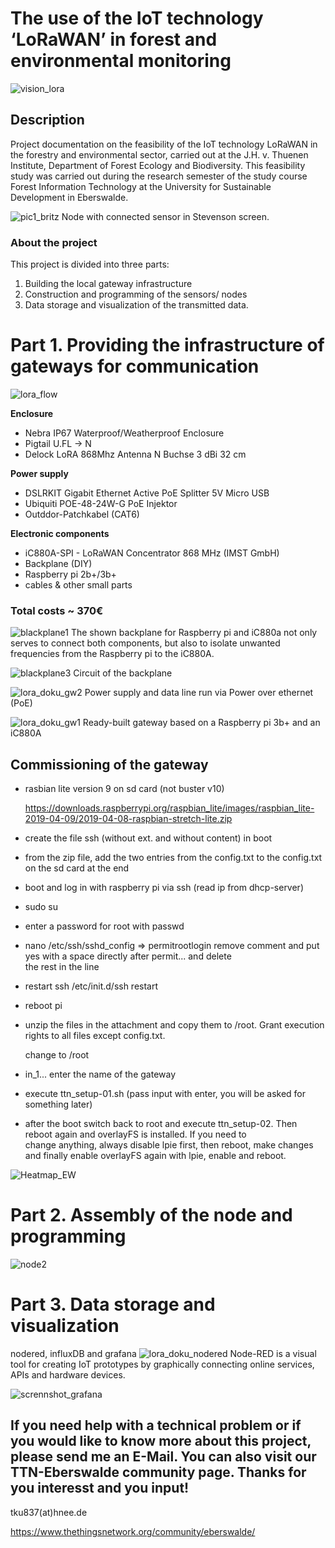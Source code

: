 # The use of the IoT technology ‘LoRaWAN’ in forest and environmental monitoring 
![vision_lora](https://user-images.githubusercontent.com/57041076/78720565-3b5ead00-7926-11ea-8322-07cc2c69e511.jpg)
## Description
Project documentation on the feasibility of the IoT technology LoRaWAN in the forestry and environmental sector, carried out at the J.H. v. Thuenen Institute, Department of Forest Ecology and Biodiversity. This feasibility study was carried out during the research semester of the study course Forest Information Technology at the University for Sustainable Development in Eberswalde.

![pic1_britz](https://user-images.githubusercontent.com/57041076/75095818-51442880-5599-11ea-864a-949eaae4b699.jpg)
Node with connected sensor in Stevenson screen.


### About the project
This project is divided into three parts:

1. Building the local gateway infrastructure
2. Construction and programming of the sensors/ nodes
3. Data storage and visualization of the transmitted data.

# Part 1. Providing the infrastructure of gateways for communication
![lora_flow](https://user-images.githubusercontent.com/57041076/75113741-97a88e80-5650-11ea-9d76-278c2c08c37a.png)

**Enclosure**
- Nebra IP67 Waterproof/Weatherproof Enclosure                
- Pigtail U.FL -> N                                            	
- Delock LoRA 868Mhz Antenna N Buchse 3 dBi 32 cm			        

**Power supply** 
- DSLRKIT Gigabit Ethernet Active PoE Splitter 5V Micro USB	  
- Ubiquiti POE-48-24W-G PoE Injektor				                  
- Outddor-Patchkabel (CAT6)						                       

**Electronic components**
- iC880A-SPI - LoRaWAN Concentrator 868 MHz (IMST GmbH)			           
- Backplane (DIY) 
- Raspberry pi 2b+/3b+ 				                          		  
- cables & other small parts	
### Total costs ~ 370€

![blackplane1](https://user-images.githubusercontent.com/57041076/78673284-3546dd00-78e2-11ea-996c-c97587c80db0.jpg)
The shown backplane for Raspberry pi and iC880a not only serves to connect both components, but also to isolate unwanted frequencies from the Raspberry pi to the iC880A. 

![blackplane3](https://user-images.githubusercontent.com/57041076/78673683-c7e77c00-78e2-11ea-8c1f-184f03ca78a7.jpg)
Circuit of the backplane

![lora_doku_gw2](https://user-images.githubusercontent.com/57041076/75115927-a9dff800-5663-11ea-8da8-a792499b60b2.jpg)
Power supply and data line run via Power over ethernet (PoE)

![lora_doku_gw1](https://user-images.githubusercontent.com/57041076/75115912-79985980-5663-11ea-9aa5-6189e7b346c4.jpg)
Ready-built gateway based on a Raspberry pi 3b+ and an iC880A 

## Commissioning of the gateway
- rasbian lite version 9 on sd card (not buster v10) 

  https://downloads.raspberrypi.org/raspbian_lite/images/raspbian_lite-2019-04-09/2019-04-08-raspbian-stretch-lite.zip

- create the file ssh (without ext. and without content) in boot

- from the zip file, add the two entries from the config.txt to the config.txt on the sd card at the end

- boot and log in with raspberry pi via ssh (read ip from dhcp-server)

- sudo su

- enter a password for root with passwd

- nano /etc/ssh/sshd_config => permitrootlogin remove comment and put yes with a space directly after permit... and delete   
  the rest in the line

- restart ssh /etc/init.d/ssh restart

- reboot pi 

- unzip the files in the attachment and copy them to /root. Grant execution rights to all files except config.txt.

  change to /root

- in_1... enter the name of the gateway

- execute ttn_setup-01.sh (pass input with enter, you will be asked for something later)

- after the boot switch back to root and execute ttn_setup-02. Then reboot again and overlayFS is installed. If you need to     
  change anything, always disable lpie first, then reboot, make changes and finally enable overlayFS again with lpie, enable 
  and reboot.
  
![Heatmap_EW](https://user-images.githubusercontent.com/57041076/79078997-886ac680-7d0c-11ea-93bb-87b1be900530.png)

# Part 2. Assembly of the node and programming
![node2](https://user-images.githubusercontent.com/57041076/79074425-91e43680-7cec-11ea-9a9d-80a2b86a7321.jpg)

# Part 3. Data storage and visualization
nodered, influxDB and grafana
![lora_doku_nodered](https://user-images.githubusercontent.com/57041076/75171663-48379080-572c-11ea-85af-91a5eda60a23.png)
Node-RED is a visual tool for creating IoT prototypes by graphically connecting online services, APIs and hardware devices.

![scrennshot_grafana](https://user-images.githubusercontent.com/57041076/78503493-225bcd80-7767-11ea-8445-64cb7686b4b3.png)

## If you need help with a technical problem or if you would like to know more about this project, please send me an E-Mail. You can also visit our TTN-Eberswalde community page. Thanks for you interesst and you input!
tku837(at)hnee.de

https://www.thethingsnetwork.org/community/eberswalde/


